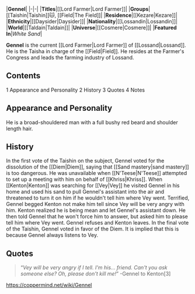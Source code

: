 |**Gennel**|
|-|-|
|**Titles**|[[Lord Farmer\|Lord Farmer]]|
|**Groups**|[[Taishin\|Taishin]]🐱︎, [[Field\|The Field]]|
|**Residence**|[[Kezare\|Kezare]]|
|**Ethnicity**|[[Daysider\|Daysider]]|
|**Nationality**|[[Lossandin\|Lossandin]]|
|**World**|[[Taldain\|Taldain]]|
|**Universe**|[[Cosmere\|Cosmere]]|
|**Featured In**|*White Sand*|

**Gennel** is the current [[Lord Farmer\|Lord Farmer]] of [[Lossand\|Lossand]]. He is the Taisha in charge of the [[Field\|Field]]. He resides at the Farmer's Congress and leads the farming industry of Lossand.

## Contents

1 Appearance and Personality
2 History
3 Quotes
4 Notes


## Appearance and Personality
He is a broad-shouldered man with a full bushy red beard and shoulder length hair.

## History
In the first vote of the Taishin on the subject, Gennel voted for the dissolution of the [[Diem\|Diem]], saying that [[Sand mastery\|sand mastery]] is too dangerous. He was unavailable when [[N'Teese\|N'Teese]] attempted to set up a meeting with him on behalf of [[Khriss\|Khriss]].
When [[Kenton\|Kenton]] was searching for [[Vey\|Vey]] he visited Gennel in his home and used his sand to pull Gennel's assistant into the air and threatened to turn it on him if he wouldn't tell him where Vey went. Terrified, Gennel begged Kenton not make him tell since Vey will be very angry with him. Kenton realized he is being mean and let Gennel's assistant down. He then told Gennel that he won't force him to answer, but asked him to please tell him where Vey went. Gennel refuses and Kenton leaves.
In the final vote of the Taishin, Gennel voted in favor of the Diem. It is implied that this is because Gennel always listens to Vey.

## Quotes
>“*Vey will be very angry if I tell. I'm his... friend. Can't you ask someone else? Oh, please don't kill me!*”
\-Gennel to Kenton[3]




https://coppermind.net/wiki/Gennel